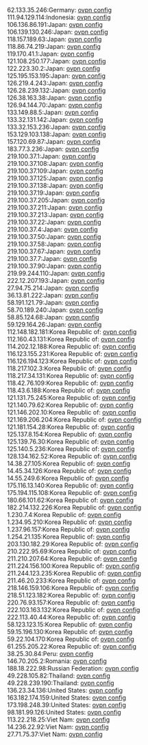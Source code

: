 62.133.35.246:Germany: [ovpn config](vpn/62_133_35_246.ovpn)  
111.94.129.114:Indonesia: [ovpn config](vpn/111_94_129_114.ovpn)  
106.136.86.191:Japan: [ovpn config](vpn/106_136_86_191.ovpn)  
106.139.130.246:Japan: [ovpn config](vpn/106_139_130_246.ovpn)  
118.157.189.63:Japan: [ovpn config](vpn/118_157_189_63.ovpn)  
118.86.74.219:Japan: [ovpn config](vpn/118_86_74_219.ovpn)  
119.170.41.1:Japan: [ovpn config](vpn/119_170_41_1.ovpn)  
121.108.250.177:Japan: [ovpn config](vpn/121_108_250_177.ovpn)  
122.223.30.2:Japan: [ovpn config](vpn/122_223_30_2.ovpn)  
125.195.153.195:Japan: [ovpn config](vpn/125_195_153_195.ovpn)  
126.219.4.243:Japan: [ovpn config](vpn/126_219_4_243.ovpn)  
126.28.239.132:Japan: [ovpn config](vpn/126_28_239_132.ovpn)  
126.38.163.38:Japan: [ovpn config](vpn/126_38_163_38.ovpn)  
126.94.144.70:Japan: [ovpn config](vpn/126_94_144_70.ovpn)  
133.149.88.5:Japan: [ovpn config](vpn/133_149_88_5.ovpn)  
133.32.131.142:Japan: [ovpn config](vpn/133_32_131_142.ovpn)  
133.32.153.236:Japan: [ovpn config](vpn/133_32_153_236.ovpn)  
153.129.103.138:Japan: [ovpn config](vpn/153_129_103_138.ovpn)  
157.120.69.87:Japan: [ovpn config](vpn/157_120_69_87.ovpn)  
183.77.3.236:Japan: [ovpn config](vpn/183_77_3_236.ovpn)  
219.100.37.1:Japan: [ovpn config](vpn/219_100_37_1.ovpn)  
219.100.37.108:Japan: [ovpn config](vpn/219_100_37_108.ovpn)  
219.100.37.109:Japan: [ovpn config](vpn/219_100_37_109.ovpn)  
219.100.37.125:Japan: [ovpn config](vpn/219_100_37_125.ovpn)  
219.100.37.138:Japan: [ovpn config](vpn/219_100_37_138.ovpn)  
219.100.37.19:Japan: [ovpn config](vpn/219_100_37_19.ovpn)  
219.100.37.205:Japan: [ovpn config](vpn/219_100_37_205.ovpn)  
219.100.37.211:Japan: [ovpn config](vpn/219_100_37_211.ovpn)  
219.100.37.213:Japan: [ovpn config](vpn/219_100_37_213.ovpn)  
219.100.37.22:Japan: [ovpn config](vpn/219_100_37_22.ovpn)  
219.100.37.4:Japan: [ovpn config](vpn/219_100_37_4.ovpn)  
219.100.37.50:Japan: [ovpn config](vpn/219_100_37_50.ovpn)  
219.100.37.58:Japan: [ovpn config](vpn/219_100_37_58.ovpn)  
219.100.37.67:Japan: [ovpn config](vpn/219_100_37_67.ovpn)  
219.100.37.7:Japan: [ovpn config](vpn/219_100_37_7.ovpn)  
219.100.37.90:Japan: [ovpn config](vpn/219_100_37_90.ovpn)  
219.99.244.110:Japan: [ovpn config](vpn/219_99_244_110.ovpn)  
222.12.207.193:Japan: [ovpn config](vpn/222_12_207_193.ovpn)  
27.94.75.214:Japan: [ovpn config](vpn/27_94_75_214.ovpn)  
36.13.81.222:Japan: [ovpn config](vpn/36_13_81_222.ovpn)  
58.191.121.79:Japan: [ovpn config](vpn/58_191_121_79.ovpn)  
58.70.189.240:Japan: [ovpn config](vpn/58_70_189_240.ovpn)  
58.85.124.68:Japan: [ovpn config](vpn/58_85_124_68.ovpn)  
59.129.164.26:Japan: [ovpn config](vpn/59_129_164_26.ovpn)  
112.148.182.181:Korea Republic of: [ovpn config](vpn/112_148_182_181.ovpn)  
112.160.43.131:Korea Republic of: [ovpn config](vpn/112_160_43_131.ovpn)  
114.202.12.188:Korea Republic of: [ovpn config](vpn/114_202_12_188.ovpn)  
116.123.155.231:Korea Republic of: [ovpn config](vpn/116_123_155_231.ovpn)  
116.126.194.123:Korea Republic of: [ovpn config](vpn/116_126_194_123.ovpn)  
118.217.102.3:Korea Republic of: [ovpn config](vpn/118_217_102_3.ovpn)  
118.217.34.131:Korea Republic of: [ovpn config](vpn/118_217_34_131.ovpn)  
118.42.76.109:Korea Republic of: [ovpn config](vpn/118_42_76_109.ovpn)  
118.43.6.188:Korea Republic of: [ovpn config](vpn/118_43_6_188.ovpn)  
121.131.75.245:Korea Republic of: [ovpn config](vpn/121_131_75_245.ovpn)  
121.140.79.62:Korea Republic of: [ovpn config](vpn/121_140_79_62.ovpn)  
121.146.202.10:Korea Republic of: [ovpn config](vpn/121_146_202_10.ovpn)  
121.169.206.204:Korea Republic of: [ovpn config](vpn/121_169_206_204.ovpn)  
121.181.154.28:Korea Republic of: [ovpn config](vpn/121_181_154_28.ovpn)  
125.137.8.154:Korea Republic of: [ovpn config](vpn/125_137_8_154.ovpn)  
125.139.76.30:Korea Republic of: [ovpn config](vpn/125_139_76_30.ovpn)  
125.140.5.236:Korea Republic of: [ovpn config](vpn/125_140_5_236.ovpn)  
128.134.162.52:Korea Republic of: [ovpn config](vpn/128_134_162_52.ovpn)  
14.38.27.105:Korea Republic of: [ovpn config](vpn/14_38_27_105.ovpn)  
14.45.34.126:Korea Republic of: [ovpn config](vpn/14_45_34_126.ovpn)  
14.55.249.6:Korea Republic of: [ovpn config](vpn/14_55_249_6.ovpn)  
175.116.13.140:Korea Republic of: [ovpn config](vpn/175_116_13_140.ovpn)  
175.194.115.108:Korea Republic of: [ovpn config](vpn/175_194_115_108.ovpn)  
180.66.101.62:Korea Republic of: [ovpn config](vpn/180_66_101_62.ovpn)  
182.214.132.226:Korea Republic of: [ovpn config](vpn/182_214_132_226.ovpn)  
1.230.7.4:Korea Republic of: [ovpn config](vpn/1_230_7_4.ovpn)  
1.234.95.210:Korea Republic of: [ovpn config](vpn/1_234_95_210.ovpn)  
1.237.96.157:Korea Republic of: [ovpn config](vpn/1_237_96_157.ovpn)  
1.254.21.135:Korea Republic of: [ovpn config](vpn/1_254_21_135.ovpn)  
203.130.182.29:Korea Republic of: [ovpn config](vpn/203_130_182_29.ovpn)  
210.222.95.69:Korea Republic of: [ovpn config](vpn/210_222_95_69.ovpn)  
211.210.207.64:Korea Republic of: [ovpn config](vpn/211_210_207_64.ovpn)  
211.224.156.100:Korea Republic of: [ovpn config](vpn/211_224_156_100.ovpn)  
211.244.123.235:Korea Republic of: [ovpn config](vpn/211_244_123_235.ovpn)  
211.46.20.233:Korea Republic of: [ovpn config](vpn/211_46_20_233.ovpn)  
218.146.159.106:Korea Republic of: [ovpn config](vpn/218_146_159_106.ovpn)  
218.51.123.182:Korea Republic of: [ovpn config](vpn/218_51_123_182.ovpn)  
220.76.93.157:Korea Republic of: [ovpn config](vpn/220_76_93_157.ovpn)  
222.103.163.132:Korea Republic of: [ovpn config](vpn/222_103_163_132.ovpn)  
222.113.40.44:Korea Republic of: [ovpn config](vpn/222_113_40_44.ovpn)  
58.123.123.15:Korea Republic of: [ovpn config](vpn/58_123_123_15.ovpn)  
59.15.196.130:Korea Republic of: [ovpn config](vpn/59_15_196_130.ovpn)  
59.22.104.170:Korea Republic of: [ovpn config](vpn/59_22_104_170.ovpn)  
61.255.205.22:Korea Republic of: [ovpn config](vpn/61_255_205_22.ovpn)  
38.25.30.84:Peru: [ovpn config](vpn/38_25_30_84.ovpn)  
146.70.205.2:Romania: [ovpn config](vpn/146_70_205_2.ovpn)  
188.18.222.98:Russian Federation: [ovpn config](vpn/188_18_222_98.ovpn)  
49.228.105.82:Thailand: [ovpn config](vpn/49_228_105_82.ovpn)  
49.228.239.190:Thailand: [ovpn config](vpn/49_228_239_190.ovpn)  
136.23.34.136:United States: [ovpn config](vpn/136_23_34_136.ovpn)  
163.182.174.159:United States: [ovpn config](vpn/163_182_174_159.ovpn)  
173.198.248.39:United States: [ovpn config](vpn/173_198_248_39.ovpn)  
98.181.99.126:United States: [ovpn config](vpn/98_181_99_126.ovpn)  
113.22.218.25:Viet Nam: [ovpn config](vpn/113_22_218_25.ovpn)  
14.236.22.92:Viet Nam: [ovpn config](vpn/14_236_22_92.ovpn)  
27.71.75.37:Viet Nam: [ovpn config](vpn/27_71_75_37.ovpn)  
